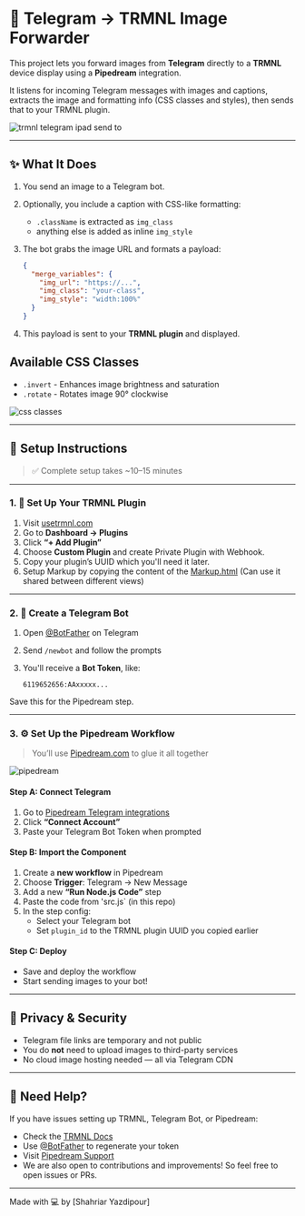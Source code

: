 # 📡 Telegram → TRMNL Image Forwarder

This project lets you forward images from **Telegram** directly to a **TRMNL** device display using a **Pipedream** integration.

It listens for incoming Telegram messages with images and captions, extracts the image and formatting info (CSS classes and styles), then sends that to your TRMNL plugin.

![trmnl telegram ipad send to ](./telegram-trmnl.jpg)

---

## ✨ What It Does

1. You send an image to a Telegram bot.
2. Optionally, you include a caption with CSS-like formatting:
   - `.className` is extracted as `img_class`
   - anything else is added as inline `img_style`
3. The bot grabs the image URL and formats a payload:

   ```json
   {
     "merge_variables": {
       "img_url": "https://...",
       "img_class": "your-class",
       "img_style": "width:100%"
     }
   }
   ```

4. This payload is sent to your **TRMNL plugin** and displayed.

## Available CSS Classes

- `.invert` - Enhances image brightness and saturation
- `.rotate` - Rotates image 90° clockwise

![css classes](./css-class.png)

---

## 🚀 Setup Instructions

> ✅ Complete setup takes ~10–15 minutes

---

### 1. 🔌 Set Up Your TRMNL Plugin

1. Visit [usetrmnl.com](https://usetrmnl.com/)
2. Go to **Dashboard → Plugins**
3. Click **“+ Add Plugin”**
4. Choose **Custom Plugin** and create Private Plugin with Webhook.
5. Copy your plugin’s UUID which you'll need it later.
6. Setup Markup by copying the content of the [Markup.html](./markup/shared.html) (Can use it shared between different views)

---

### 2. 🤖 Create a Telegram Bot

1. Open [@BotFather](https://t.me/BotFather) on Telegram
2. Send `/newbot` and follow the prompts
3. You'll receive a **Bot Token**, like:

   ```
   6119652656:AAxxxxx...
   ```

Save this for the Pipedream step.

---

### 3. ⚙️ Set Up the Pipedream Workflow

> You’ll use [Pipedream.com](https://pipedream.com) to glue it all together

![pipedream](./pipe.png)

#### Step A: Connect Telegram

1. Go to [Pipedream Telegram integrations](https://pipedream.com/apps/telegram_bot_api)
2. Click **“Connect Account”**
3. Paste your Telegram Bot Token when prompted

#### Step B: Import the Component

1. Create a **new workflow** in Pipedream
2. Choose **Trigger**: Telegram → New Message
3. Add a new **“Run Node.js Code”** step
4. Paste the code from 'src.js` (in this repo)
5. In the step config:
   - Select your Telegram bot
   - Set `plugin_id` to the TRMNL plugin UUID you copied earlier

#### Step C: Deploy

- Save and deploy the workflow
- Start sending images to your bot!

---

## 🔐 Privacy & Security

- Telegram file links are temporary and not public
- You do **not** need to upload images to third-party services
- No cloud image hosting needed — all via Telegram CDN

---

## 🛟 Need Help?

If you have issues setting up TRMNL, Telegram Bot, or Pipedream:

- Check the [TRMNL Docs](https://docs.usetrmnl.com/)
- Use [@BotFather](https://t.me/BotFather) to regenerate your token
- Visit [Pipedream Support](https://docs.pipedream.com/)
- We are also open to contributions and improvements! So feel free to open issues or PRs.

---

Made with 💻 by [Shahriar Yazdipour]

